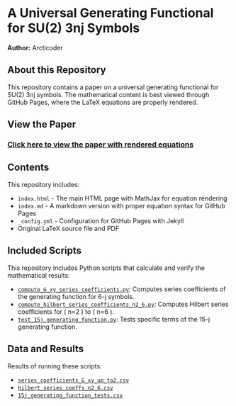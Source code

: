# A Universal Generating Functional for SU(2) 3nj Symbols

**Author:** Arcticoder

## About this Repository

This repository contains a paper on a universal generating functional for SU(2) 3nj symbols. The mathematical content is best viewed through GitHub Pages, where the LaTeX equations are properly rendered.

## View the Paper

### [Click here to view the paper with rendered equations](https://arcticoder.github.io/su2-3nj-generating-functional/)

## Contents

This repository includes:

- `index.html` - The main HTML page with MathJax for equation rendering
- `index.md` - A markdown version with proper equation syntax for GitHub Pages
- `_config.yml` - Configuration for GitHub Pages with Jekyll
- Original LaTeX source file and PDF

## Included Scripts

This repository includes Python scripts that calculate and verify the mathematical results:

- [`compute_G_xy_series_coefficients.py`](scripts/compute_G_xy_series_coefficients.py): Computes series coefficients of the generating function for 6-j symbols.
- [`compute_hilbert_series_coefficients_n2_6.py`](scripts/compute_hilbert_series_coefficients_n2_6.py): Computes Hilbert series coefficients for \( n=2 \) to \( n=6 \).
- [`test_15j_generating_function.py`](scripts/test_15j_generating_function.py): Tests specific terms of the 15-j generating function.

## Data and Results

Results of running these scripts:

- [`series_coefficients_G_xy_up_to2.csv`](data/series_coefficients_G_xy_up_to2.csv)
- [`hilbert_series_coeffs_n2_6.csv`](data/hilbert_series_coeffs_n2_6.csv)
- [`15j_generating_function_tests.csv`](data/15j_generating_function_tests.csv)